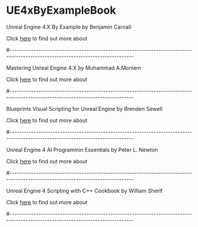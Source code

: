 # UE4xByExampleBook

Unreal Engine 4.X By Example by Benjamin Carnall

Click [here](https://www.packtpub.com/game-development/unreal-engine-4x-example) to find out more about

#---------------------------------------------------------------------------------------------------------------------------------

Mastering Unreal Engine 4.X by Muhammad A.Moniem

Click [here](https://www.packtpub.com/web-development/mastering-unreal-engine-4x) to find out more about

#---------------------------------------------------------------------------------------------------------------------------------


Blueprints Visual Scripting for Unreal Engine by Brenden Sewell

Click [here](https://www.packtpub.com/game-development/blueprints-visual-scripting-unreal-engine) to find out more about

#---------------------------------------------------------------------------------------------------------------------------------

Unreal Engine 4 AI Programmin Essentials by Peter L. Newton

Click [here](https://www.packtpub.com/game-development/unreal-engine-4-ai-programming-essentials) to find out more about

#---------------------------------------------------------------------------------------------------------------------------------

Unreal Engine 4 Scripting with C++ Cookbook by William Sherif

Click [here](https://www.packtpub.com/game-development/unreal-engine-4-scripting-c-cookbook) to find out more about

#---------------------------------------------------------------------------------------------------------------------------------